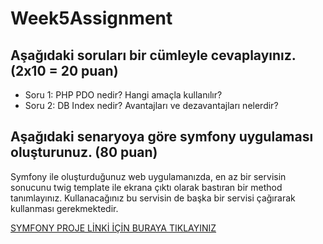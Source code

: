 # Week5Assignment

## Aşağıdaki soruları bir cümleyle cevaplayınız. (2x10 = 20 puan)
- Soru 1: PHP PDO nedir? Hangi amaçla kullanılır?
- Soru 2: DB Index nedir? Avantajları ve dezavantajları nelerdir?

## Aşağıdaki senaryoya göre symfony uygulaması oluşturunuz. (80 puan)
Symfony ile oluşturduğunuz web uygulamanızda, en az bir servisin sonucunu twig template ile ekrana çıktı olarak bastıran bir method tanımlayınız. Kullanacağınız bu servisin de başka bir servisi çağırarak kullanması gerekmektedir.

[SYMFONY PROJE LİNKİ İÇİN BURAYA TIKLAYINIZ](https://github.com/Blackcloud00/week5homework)

